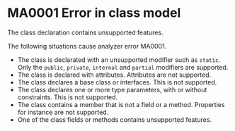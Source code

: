 # MA0001 Error in class model

The class declaration contains unsupported features.

The following situations cause analyzer error MA0001.

+ The class is declarated with an unsupported modifier such as `static`. Only the `public`, `private`, `internal` and `partial` modifiers are supported.
+ The class is declared with attributes. Attributes are not supported.
+ The class declares a base class or interfaces. This is not supported.
+ The class declares one or more type parameters, with or without constraints. This is not supported.
+ The class contains a member that is not a field or a method. Properties for instance are not supported.
+ One of the class fields or methods contains unsupported features.
